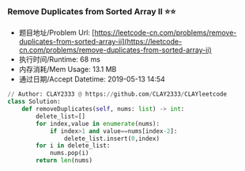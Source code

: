 
### Remove Duplicates from Sorted Array II :star::star:
- 题目地址/Problem Url: [https://leetcode-cn.com/problems/remove-duplicates-from-sorted-array-ii](https://leetcode-cn.com/problems/remove-duplicates-from-sorted-array-ii)
- 执行时间/Runtime: 68 ms 
- 内存消耗/Mem Usage: 13.1 MB
- 通过日期/Accept Datetime: 2019-05-13 14:54
```python
// Author: CLAY2333 @ https://github.com/CLAY2333/CLAYleetcode
class Solution:
    def removeDuplicates(self, nums: list) -> int:
        delete_list=[]
        for index,value in enumerate(nums):
            if index>1 and value==nums[index-2]:
                delete_list.insert(0,index)
        for i in delete_list:
            nums.pop(i)
        return len(nums)

```
